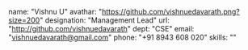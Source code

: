 name: "Vishnu U"
avathar: "https://github.com/vishnuedavarath.png?size=200"
designation: "Management Lead"
url: "http://github.com/vishnuedavarath"
dept: "CSE"
email: "vishnuedavarath@gmail.com"
phone: "+91 8943 608 020"
skills: ""